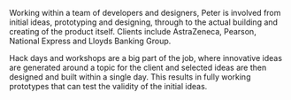 Working within a team of developers and designers, Peter is involved from initial ideas, prototyping and designing, through to the actual building and creating of the product itself. Clients include AstraZeneca, Pearson, National Express and Lloyds Banking Group.

Hack days and workshops are a big part of the job, where innovative ideas are generated around a topic for the client and selected ideas are then designed and built within a single day. This results in fully working prototypes that can test the validity of the initial ideas.
